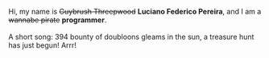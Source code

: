 Hi, my name is ~~Guybrush Threepwood~~ **Luciano Federico Pereira**, and I am a ~~wannabe pirate~~ **programmer**.<br><br>A short song: 394 bounty of doubloons gleams in the sun, a treasure hunt has just begun! Arrr!
